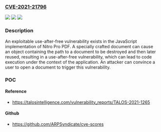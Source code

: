 ### [CVE-2021-21796](https://cve.mitre.org/cgi-bin/cvename.cgi?name=CVE-2021-21796)
![](https://img.shields.io/static/v1?label=Product&message=Nitro%20Pro&color=blue)
![](https://img.shields.io/static/v1?label=Version&message=Nitro%20Pro%2013.31.0.605%2CNitro%20Pro%2013.33.2.645%20&color=brightgreen)
![](https://img.shields.io/static/v1?label=Vulnerability&message=CWE-416%3A%20Use%20After%20Free&color=brightgreen)

### Description

An exploitable use-after-free vulnerability exists in the JavaScript implementation of Nitro Pro PDF. A specially crafted document can cause an object containing the path to a document to be destroyed and then later reused, resulting in a use-after-free vulnerability, which can lead to code execution under the context of the application. An attacker can convince a user to open a document to trigger this vulnerability.

### POC

#### Reference
- https://talosintelligence.com/vulnerability_reports/TALOS-2021-1265

#### Github
- https://github.com/ARPSyndicate/cve-scores

